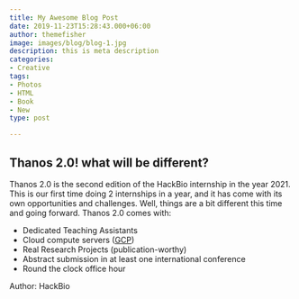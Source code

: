 ```yaml
---
title: My Awesome Blog Post
date: 2019-11-23T15:28:43.000+06:00
author: themefisher
image: images/blog/blog-1.jpg
description: this is meta description
categories:
- Creative
tags:
- Photos
- HTML
- Book
- New
type: post

---
```

## **Thanos 2.0! what will be different?**

Thanos 2.0 is the second edition of the HackBio internship in the year 2021. This is our first time doing 2 internships in a year, and it has come with its own opportunities and challenges. Well, things are a bit different this time and going forward. Thanos 2.0 comes with:

* Dedicated Teaching Assistants
* Cloud compute servers ([GCP](https://cloud.google.com/))
* Real Research Projects (publication-worthy)
* Abstract submission in at least one international conference
* Round the clock office hour

Author: HackBio